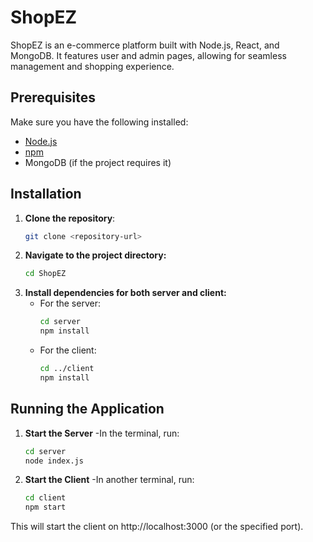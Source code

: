 # ShopEZ

ShopEZ is an e-commerce platform built with Node.js, React, and MongoDB. It features user and admin pages, allowing for seamless management and shopping experience.

## Prerequisites

Make sure you have the following installed:
- [Node.js](https://nodejs.org/)
- [npm](https://www.npmjs.com/)
- MongoDB (if the project requires it)

## Installation

1. **Clone the repository**:
   ```bash
   git clone <repository-url>

2. **Navigate to the project directory:**
    ```bash
    cd ShopEZ
3. **Install dependencies for both server and client:**
    - For the server:
        ```bash
        cd server
        npm install
    - For the client:
        ```bash
        cd ../client
        npm install
## Running the Application
1. **Start the Server**
    -In the terminal, run:
    
      ```bash
      cd server
      node index.js
2. **Start the Client**
    -In another terminal, run:
    
      ```bash
      cd client
      npm start
This will start the client on http://localhost:3000 (or the specified port).
